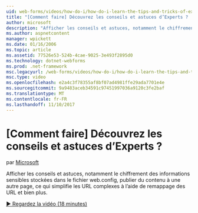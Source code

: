 ```yaml
---
uid: web-forms/videos/how-do-i/how-do-i-learn-the-tips-and-tricks-of-experts
title: "[Comment faire] Découvrez les conseils et astuces d’Experts ? | Microsoft Docs"
author: microsoft
description: "Afficher les conseils et astuces, notamment le chiffrement des informations sensibles stockées dans le fichier web.config, publier du contenu à une autre page, ce qui simplifie les URL complexes..."
ms.author: aspnetcontent
manager: wpickett
ms.date: 01/16/2006
ms.topic: article
ms.assetid: 77526e53-524b-4cae-9025-3e493f2895d0
ms.technology: dotnet-webforms
ms.prod: .net-framework
msc.legacyurl: /web-forms/videos/how-do-i/how-do-i-learn-the-tips-and-tricks-of-experts
msc.type: video
ms.openlocfilehash: e2a4c3f78355af8bf07ad4981ffe29ada7701e4e
ms.sourcegitcommit: 9a9483aceb34591c97451997036a9120c3fe2baf
ms.translationtype: MT
ms.contentlocale: fr-FR
ms.lasthandoff: 11/10/2017
---
```

<a name="how-do-i-learn-the-tips-and-tricks-of-experts"></a>[Comment faire] Découvrez les conseils et astuces d’Experts ?
====================
par [Microsoft](https://github.com/microsoft)

Afficher les conseils et astuces, notamment le chiffrement des informations sensibles stockées dans le fichier web.config, publier du contenu à une autre page, ce qui simplifie les URL complexes à l’aide de remappage des URL et bien plus.

[&#9654; Regardez la vidéo (18 minutes)](https://channel9.msdn.com/Blogs/ASP-NET-Site-Videos/how-do-i-learn-the-tips-and-tricks-of-experts)
